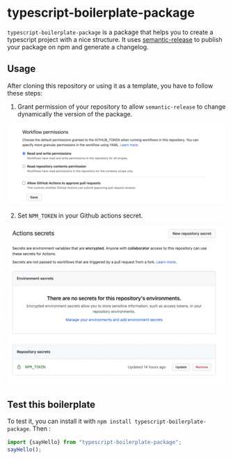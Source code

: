 # typescript-boilerplate-package

`typescript-boilerplate-package` is a package that helps you to create a typescript project with a nice structure. It uses [semantic-release](https://github.com/semantic-release/semantic-release) to publish your package on npm and generate a changelog.

## Usage

After cloning this repository or using it as a template, you have to follow these steps:

1. Grant permission of your repository to allow `semantic-release` to change dynamically the version of the package.

![Alt Text](https://raw.githubusercontent.com/devalexanderdaza/whatsappi/main/.github/assets/permissions.png)

2. Set `NPM_TOKEN` in your Github actions secret.

![Alt Text](https://raw.githubusercontent.com/devalexanderdaza/whatsappi/main/.github/assets/token.png)

## Test this boilerplate

To test it, you can install it with `npm install typescript-boilerplate-package`. Then :

```ts
import {sayHello} from "typescript-boilerplate-package";
sayHello();
```
